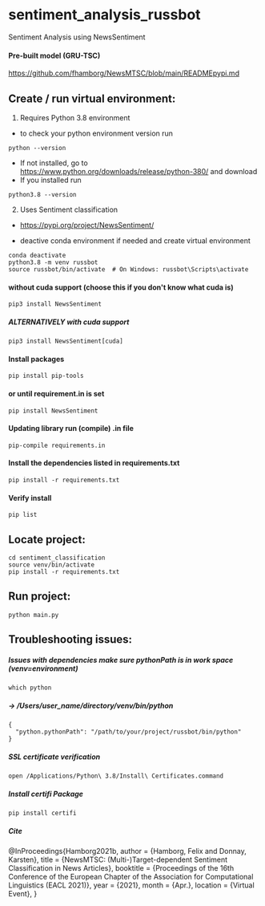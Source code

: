 # sentiment_analysis_russbot
Sentiment Analysis using NewsSentiment

#### Pre-built model (GRU-TSC) 
https://github.com/fhamborg/NewsMTSC/blob/main/READMEpypi.md

## **Create / run virtual environment**:
1. Requires Python 3.8 environment
- to check your python environment version run
```
python --version
```
- If not installed, go to https://www.python.org/downloads/release/python-380/ and download
- If you installed run
```
python3.8 --version
```

2. Uses Sentiment classification 
- https://pypi.org/project/NewsSentiment/


- deactive conda environment if needed and create virtual environment
```
conda deactivate
python3.8 -m venv russbot
source russbot/bin/activate  # On Windows: russbot\Scripts\activate
```

#### without cuda support (choose this if you don't know what cuda is)

```
pip3 install NewsSentiment 
```

##### ALTERNATIVELY with cuda support

```
pip3 install NewsSentiment[cuda]
```


#### Install packages

```
pip install pip-tools
```

#### or until requirement.in is set

```
pip install NewsSentiment
```

#### Updating library run (compile) .in file

```
pip-compile requirements.in
```

#### Install the dependencies listed in requirements.txt

```
pip install -r requirements.txt
```


####  Verify install

```
pip list 
```

## Locate project:

```
cd sentiment_classification
source venv/bin/activate
pip install -r requirements.txt
```

## Run project:

```
python main.py
```


## Troubleshooting issues:
##### Issues with dependencies make sure pythonPath is in work space (venv=environment)

```
which python
```

##### -> /Users/user_name/directory/venv/bin/python

```
{
  "python.pythonPath": "/path/to/your/project/russbot/bin/python"
}
```


##### SSL certificate verification

```
open /Applications/Python\ 3.8/Install\ Certificates.command
```

##### Install certifi Package

```
pip install certifi
```

##### Cite

@InProceedings{Hamborg2021b,
  author    = {Hamborg, Felix and Donnay, Karsten},
  title     = {NewsMTSC: (Multi-)Target-dependent Sentiment Classification in News Articles},
  booktitle = {Proceedings of the 16th Conference of the European Chapter of the Association for Computational Linguistics (EACL 2021)},
  year      = {2021},
  month     = {Apr.},
  location  = {Virtual Event},
}
